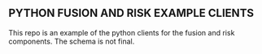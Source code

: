## PYTHON FUSION AND RISK EXAMPLE CLIENTS 
This repo is an example of the python clients for the fusion and risk components. 
The schema is not final. 









